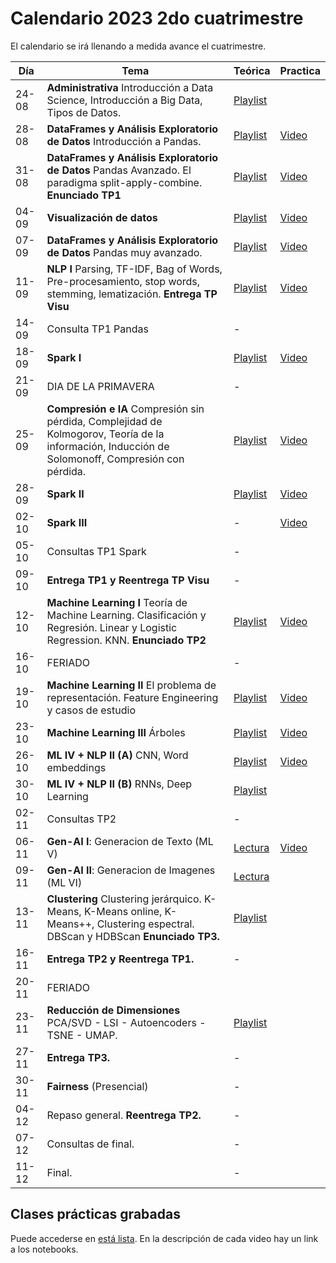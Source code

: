 # Calendario 2023 2do cuatrimestre

El calendario se irá llenando a medida avance el cuatrimestre.

| Día | Tema | Teórica | Practica |
|-----|------|---------|----------|
| 24-08   | **Administrativa** Introducción a Data Science, Introducción a Big Data, Tipos de Datos. |[Playlist](https://www.youtube.com/playlist?list=PLeo_qKwGPZYevnuxYBfrvQ32zJJE2--Y4)|
| 28-08   | **DataFrames y Análisis Exploratorio de Datos** Introducción a Pandas.                             |[Playlist](https://youtube.com/playlist?list=PLeo_qKwGPZYcRxxR-GNmBcLbujTieWpQQ)|[Video](https://www.youtube.com/watch?v=1ayPWm_j86U)
| 31-08   | **DataFrames y Análisis Exploratorio de Datos** Pandas Avanzado. El paradigma split-apply-combine. **Enunciado TP1** |[Playlist](https://www.youtube.com/playlist?list=PLeo_qKwGPZYf9d23qU6_t6hl7ufyfclyW)|[Video](https://www.youtube.com/watch?v=qnC5_fWlmIo)
| 04-09   | **Visualización de datos** |[Playlist](https://www.youtube.com/playlist?list=PLeo_qKwGPZYf-OzcYqlPIJdU1AHQYb3Ga)| [Video](https://youtu.be/C5avy9jJZ4o)
| 07-09   | **DataFrames y Análisis Exploratorio de Datos** Pandas muy avanzado.                               |[Playlist](https://www.youtube.com/playlist?list=PLeo_qKwGPZYeu0ToyqSvq4fmUBrmRTkCp)| [Video](https://youtu.be/AJ83mFjzBxA)
| 11-09   | **NLP I** Parsing, TF-IDF, Bag of Words, Pre-procesamiento, stop words, stemming, lematización. **Entrega TP Visu** |[Playlist](https://www.youtube.com/playlist?list=PLeo_qKwGPZYfkL8tu3Mg3_5xb1UYGvjWH)| [Video](https://youtu.be/W4PxY8M2BEQ?si=I1ls7P0j6UDZyHgs) |
| 14-09   | Consulta TP1 Pandas                                                                                   | - |
| 18-09   | **Spark I**                                                                     |[Playlist](https://www.youtube.com/playlist?list=PLeo_qKwGPZYck1nRMGJFeWIN2W5IrxoLO)|[Video](https://www.youtube.com/watch?v=rtnTA1_wceI)|
| 21-09   | DIA DE LA PRIMAVERA                                                                   |-|
| 25-09   | **Compresión e IA** Compresión sin pérdida, Complejidad de Kolmogorov, Teoría de la información, Inducción de Solomonoff, Compresión con pérdida.                                                                                                |[Playlist](https://www.youtube.com/playlist?list=PLeo_qKwGPZYfKGWLlVG8J86OzRgJ8NLcJ)|[Video](https://youtu.be/X_EuyDTYCeQ)|
| 28-09   | **Spark II**                                                                   |[Playlist](https://www.youtube.com/playlist?list=PLeo_qKwGPZYeu_JRN8eQgzJUfaXUrhsk2)|[Video](https://www.youtube.com/watch?v=WhRgQZBA3qY)|
| 02-10   | **Spark III**                                                                   |-|[Video](https://youtu.be/2waXDVMUQP4)
| 05-10   | Consultas TP1 Spark                                                             |-|
| 09-10   | **Entrega TP1 y Reentrega TP Visu**                                      |-|
| 12-10   | **Machine Learning I** Teoría de Machine Learning. Clasificación y Regresión. Linear y Logistic Regression. KNN. **Enunciado TP2**  |    [Playlist](https://www.youtube.com/playlist?list=PLeo_qKwGPZYesnp_BG0RejQCfHnlthj-5)     | [Video](https://youtu.be/i3D-Ooj-_9M)
| 16-10   | FERIADO                                                                   |-|
| 19-10   | **Machine Learning II**  El problema de representación. Feature Engineering y casos de estudio  |    [Playlist](https://www.youtube.com/playlist?list=PLeo_qKwGPZYf9JstrrlXBf_SSg66aEJQk)     | [Video](https://youtu.be/3HIk34IglV4)
| 23-10   | **Machine Learning III** Árboles  |    [Playlist](https://www.youtube.com/playlist?list=PLeo_qKwGPZYeJQb-M1nE_cnj43uOKZtf2)     |[Video](https://youtu.be/I4U_CvRgPHc)
| 26-10   | **ML IV + NLP II (A)**  CNN, Word embeddings |   [Playlist](https://www.youtube.com/playlist?list=PLeo_qKwGPZYc3ZKiKx5GJVHc1Qwsejgmx) | [Video](https://www.youtube.com/watch?v=PXzdrtpgn7o)
| 30-10   | **ML IV + NLP II (B)**  RNNs, Deep Learning  |    [Playlist](https://www.youtube.com/playlist?list=PLeo_qKwGPZYeMhP2KGFWFHNDesRCyRB5j)    |
| 02-11   | Consultas TP2  |    -    |
| 06-11   | **Gen-AI I**: Generacion de Texto (ML V) |   [Lectura](https://drive.google.com/file/d/1GEA-D-8802wsDNNPlYXE7IyeV8fwbuid/view?usp=sharing)    | [Video](https://www.youtube.com/live/rQGYVEn77sY)
| 09-11   | **Gen-AI II**: Generacion de Imagenes (ML VI) |   [Lectura](https://drive.google.com/file/d/1GEA-D-8802wsDNNPlYXE7IyeV8fwbuid/view?usp=sharing)  |
| 13-11   | **Clustering** Clustering jerárquico. K-Means, K-Means online, K-Means++, Clustering espectral. DBScan y HDBScan **Enunciado TP3.**|   [Playlist](https://www.youtube.com/playlist?list=PLeo_qKwGPZYd6IYbQsMwPSIbDNGsuqByW)      |
| 16-11   | **Entrega TP2 y Reentrega TP1.** | - |
| 20-11   | FERIADO
| 23-11   | **Reducción de Dimensiones** PCA/SVD - LSI - Autoencoders - TSNE - UMAP.  |  [Playlist](https://www.youtube.com/playlist?list=PLeo_qKwGPZYeTvoYdNOR9alvMUMfwq-1Z) |
| 27-11   | **Entrega TP3.**  |   -    |
| 30-11   | **Fairness** (Presencial)  |   -    |
| 04-12   | Repaso general. **Reentrega TP2.**  |   -    |
| 07-12   | Consultas de final.  |   -    |
| 11-12   | Final.  |   -    |

## Clases prácticas grabadas

Puede accederse en [está lista](https://www.youtube.com/playlist?list=PLeo_qKwGPZYe6N-fV1KigfJ9f7YYOpphR). En la descripción de cada video hay un link a los notebooks.

